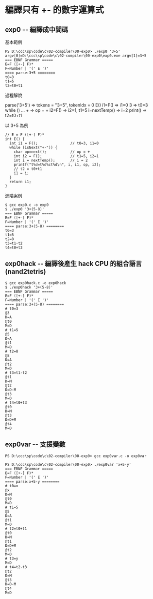 # 編譯只有 +- 的數字運算式

## exp0 -- 編譯成中間碼

基本範例

```
PS D:\ccc\sp\code\c\02-compiler\00-exp0> ./exp0 '3+5'  
argv[0]=D:\ccc\sp\code\c\02-compiler\00-exp0\exp0.exe argv[1]=3+5 
=== EBNF Grammar =====
E=F ([+-] F)*
F=Number | '(' E ')'
==== parse:3+5 ========
t0=3
t1=5
t2=t0+t1
```

過程解說

parse('3+5') => tokens = "3+5", tokenIdx = 0
  E()
    i1=F()        => i1=0
      3           => t0=3
    while () ...
        +             => op = +
        i2=F()        => i2=1, t1=5
        i=nextTemp()  => i=2
        print()       => t2=t0+t1

以 3+5 為例

```
// E = F ([+-] F)*
int E() {
  int i1 = F();               // t0=3, i1=0
  while (isNext("+-")) {
    char op=next();           // op = +
    int i2 = F();             // t1=5, i2=1 
    int i = nextTemp();       // i = 2
    printf("t%d=t%d%ct%d\n", i, i1, op, i2);
    // t2 = t0+t1
    i1 = i;
  }
  return i1;
}
```

進階案例

```
$ gcc exp0.c -o exp0
$ ./exp0 '3+(5-8)'
=== EBNF Grammar =====
E=F ([+-] F)*
F=Number | '(' E ')'
==== parse:3+(5-8) ========
t0=3
t1=5
t2=8
t3=t1-t2
t4=t0+t3
```

## exp0hack -- 編譯後產生 hack CPU 的組合語言 (nand2tetris)

```
$ gcc exp0hack.c -o exp0hack
$ ./exp0hack '3+(5-8)'
=== EBNF Grammar =====
E=F ([+-] F)*
F=Number | '(' E ')'
==== parse:3+(5-8) ========
# t0=3
@3
D=A
@t0
M=D
# t1=5
@5
D=A
@t1
M=D
# t2=8
@8
D=A
@t2
M=D
# t3=t1-t2
@t1
D=M
@t2
D=D-M
@t3
M=D
# t4=t0+t3
@t0
D=M
@t3
D=D+M
@t4
M=D
```

## exp0var -- 支援變數


```
PS D:\ccc\sp\code\c\02-compiler\00-exp0> gcc exp0var.c -o exp0var

PS D:\ccc\sp\code\c\02-compiler\00-exp0> ./exp0var 'x+5-y'         
=== EBNF Grammar =====
E=F ([+-] F)*
F=Number | '(' E ')'
==== parse:x+5-y ========
# t0=x
@x
D=M
@t0
M=D
# t1=5
@5
D=A
@t1
M=D
# t2=t0+t1
@t0
D=M
@t1
D=D+M
@t2
M=D
# t3=y
M=D
# t4=t2-t3
@t2
D=M
@t3
D=D-M
@t4
M=D
```